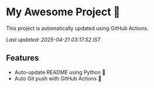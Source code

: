 # My Awesome Project 🚀

This project is automatically updated using GitHub Actions.

_Last updated: 2025-04-21 03:17:52 IST_

## Features
- Auto-update README using Python 🐍
- Auto Git push with GitHub Actions 🤖

